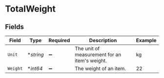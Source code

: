 # TotalWeight


## Fields

| Field                                         | Type                                          | Required                                      | Description                                   | Example                                       |
| --------------------------------------------- | --------------------------------------------- | --------------------------------------------- | --------------------------------------------- | --------------------------------------------- |
| `Unit`                                        | **string*                                     | :heavy_minus_sign:                            | The unit of measurement for an item's weight. | kg                                            |
| `Weight`                                      | **int64*                                      | :heavy_minus_sign:                            | The weight of an item.                        | 22                                            |